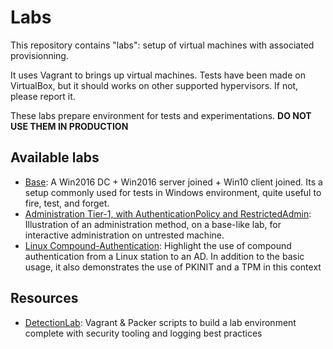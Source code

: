 Labs
=

This repository contains "labs": setup of virtual machines with associated provisionning.

It uses Vagrant to brings up virtual machines. Tests have been made on VirtualBox, but it should works on other supported hypervisors. If not, please report it.

These labs prepare environment for tests and experimentations. **DO NOT USE THEM IN PRODUCTION**

Available labs
-

* [Base](base/): A Win2016 DC + Win2016 server joined + Win10 client joined. Its a setup commonly used for tests in Windows environment, quite useful to fire, test, and forget.
* [Administration Tier-1, with AuthenticationPolicy and RestrictedAdmin](/admin-t1-restricted): Illustration of an administration method, on a base-like lab, for interactive administration on untrested machine.
* [Linux Compound-Authentication](/linux-compound): Highlight the use of compound authentication from a Linux station to an AD. In addition to the basic usage, it also demonstrates the use of PKINIT and a TPM in this context

Resources
-

- [DetectionLab](https://github.com/clong/DetectionLab): Vagrant & Packer scripts to build a lab environment complete with security tooling and logging best practices

